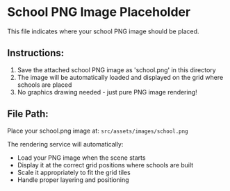 # School PNG Image Placeholder

This file indicates where your school PNG image should be placed.

## Instructions:
1. Save the attached school PNG image as 'school.png' in this directory
2. The image will be automatically loaded and displayed on the grid where schools are placed
3. No graphics drawing needed - just pure PNG image rendering!

## File Path:
Place your school.png image at: `src/assets/images/school.png`

The rendering service will automatically:
- Load your PNG image when the scene starts
- Display it at the correct grid positions where schools are built
- Scale it appropriately to fit the grid tiles
- Handle proper layering and positioning

